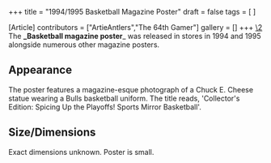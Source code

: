 +++
title = "1994/1995 Basketball Magazine Poster"
draft = false
tags = [ ]

[Article]
contributors = ["ArtieAntlers","The 64th Gamer"]
gallery = []
+++
[\2](\1)
The **_Basketball magazine poster**_ was released in stores in 1994 and 1995 alongside numerous other magazine posters.

##  Appearance ## 
The poster features a magazine-esque photograph of a Chuck E. Cheese statue wearing a Bulls basketball uniform. The title reads, 'Collector's Edition: Spicing Up the Playoffs! Sports Mirror Basketball'.

##  Size/Dimensions ## 
Exact dimensions unknown. Poster is small.